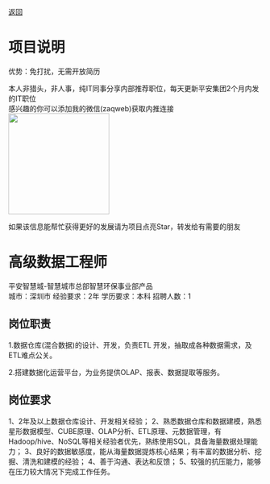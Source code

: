 [返回](../)

# 项目说明

优势：免打扰，无需开放简历

本人非猎头，非人事，纯IT同事分享内部推荐职位，每天更新平安集团2个月内发的IT职位  
感兴趣的你可以添加我的微信(zaqweb)获取内推连接  
<img src="https://github.com/zaqweb/PA-IT-JOBS/blob/master/WechatICode.jpeg"  height="200" width="200">

如果该信息能帮忙获得更好的发展请为项目点亮Star，转发给有需要的朋友

# 高级数据工程师
平安智慧城-智慧城市总部智慧环保事业部产品  
城市：深圳市 经验要求：2年 学历要求：本科  招聘人数：1

## 岗位职责
1.数据仓库(混合数据)的设计、开发，负责ETL 开发，抽取成各种数据需求，及ETL难点公关。

2.搭建数据化运营平台，为业务提供OLAP、报表、数据提取等服务。

## 岗位要求
1、2年及以上数据仓库设计、开发相关经验；
2、熟悉数据仓库和数据建模，熟悉星形数据模型、CUBE原理、OLAP分析、ETL原理、元数据管理，有Hadoop/hive、NoSQL等相关经验者优先，熟练使用SQL，具备海量数据处理能力；
3、良好的数据敏感度，能从海量数据提炼核心结果；有丰富的数据分析、挖掘、清洗和建模的经验；
4、善于沟通、表达和反馈；
5、较强的抗压能力，能够在压力较大情况下完成工作任务。




